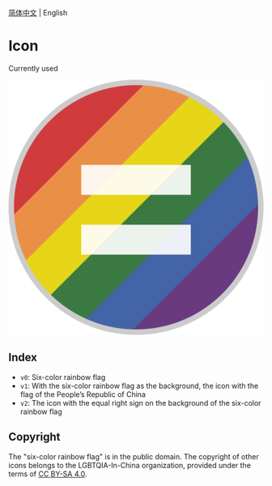 [简体中文](README.md) | English

# Icon

Currently used

![Icon](./v2/logo.svg)

## Index

- `v0`: Six-color rainbow flag
- `v1`: With the six-color rainbow flag as the background, the icon with the flag of the People’s Republic of China
- `v2`: The icon with the equal right sign on the background of the six-color rainbow flag

## Copyright

The "six-color rainbow flag" is in the public domain. The copyright of other icons belongs to the LGBTQIA-In-China organization, provided under the terms of [CC BY-SA 4.0](https://creativecommons.org/licenses/by-sa/4.0/deed.en).

